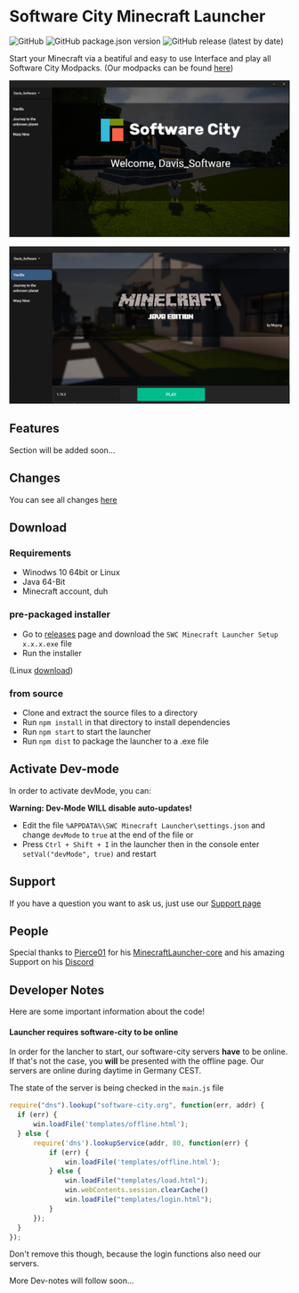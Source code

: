 # Software City Minecraft Launcher
![GitHub](https://img.shields.io/github/license/Software-City/swc_mclauncher?style=flat-square)
![GitHub package.json version](https://img.shields.io/github/package-json/v/Software-City/swc_mclauncher?style=flat-square)
![GitHub release (latest by date)](https://img.shields.io/github/v/release/Software-City/swc_mclauncher?style=flat-square)

Start your Minecraft via a beatiful and easy to use Interface and play all Software City Modpacks.
(Our modpacks can be found [here](https://projects.software-city.org/resources/minecraft/modded/modpacks))

![pic1](_gitresources/preview1.png)

![pic1](_gitresources/preview2.png)


## Features
Section will be added soon...

## Changes
You can see all changes [here](https://github.com/Software-City/swc_mclauncher/blob/master/CHANGELOG.md)

## Download
### Requirements
- Winodws 10 64bit or Linux
- Java 64-Bit
- Minecraft account, duh

### pre-packaged installer
- Go to [releases](https://github.com/Software-City/swc_mclauncher/releases/latest) page and download the `SWC Minecraft Launcher Setup x.x.x.exe` file
- Run the installer

(Linux [download](https://github.com/Software-City/swc_mclauncher/releases/download/v0.2.0/SWC-Minecraft-Launcher-0.2.0.AppImage))

### from source
- Clone and extract the source files to a directory
- Run `npm install` in that directory to install dependencies
- Run `npm start` to start the launcher
- Run `npm dist` to package the launcher to a .exe file

## Activate Dev-mode
In order to activate devMode, you can:

**Warning: Dev-Mode WILL disable auto-updates!**

- Edit the file `%APPDATA%\SWC Minecraft Launcher\settings.json` and change `devMode` to `true` at the end of the file
or
- Press `Ctrl + Shift + I` in the launcher then in the console enter `setVal("devMode", true)` and restart

## Support
If you have a question you want to ask us, just use our [Support page](https://software-city.org/support) 

## People
Special thanks to [Pierce01](https://github.com/Pierce01) for his
[MinecraftLauncher-core](https://github.com/Pierce01/MinecraftLauncher-core) and
his amazing Support on his [Discord](https://discord.gg/8uYVbXP)

## Developer Notes
Here are some important information about the code!

#### Launcher requires software-city to be online
In order for the lancher to start, our software-city servers **have** to be online.
If that's not the case, you **will** be presented with the offline page.
Our servers are online during daytime in Germany CEST.

The state of the server is being checked in the `main.js` file

```javascript
require("dns").lookup("software-city.org", function(err, addr) {
  if (err) {
      win.loadFile('templates/offline.html');
  } else {
      require('dns').lookupService(addr, 80, function(err) {
          if (err) {
              win.loadFile('templates/offline.html');
          } else {
              win.loadFile("templates/load.html");
              win.webContents.session.clearCache()
              win.loadFile("templates/login.html");
          }
      });
  }
});
```
Don't remove this though, because the login functions also need our servers.

More Dev-notes will follow soon...
